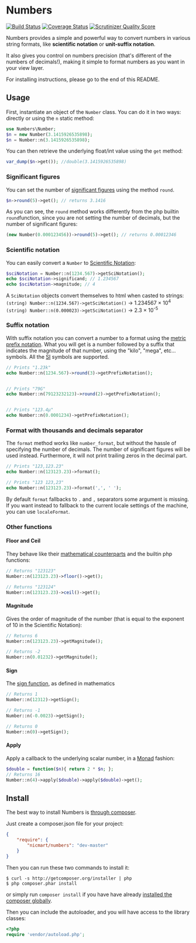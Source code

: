 # Numbers
[![Build Status](https://travis-ci.org/nicmart/Numbers.png?branch=master)](https://travis-ci.org/nicmart/Numbers)
[![Coverage Status](https://coveralls.io/repos/nicmart/Numbers/badge.png?branch=master)](https://coveralls.io/r/nicmart/Numbers?branch=master)
[![Scrutinizer Quality Score](https://scrutinizer-ci.com/g/nicmart/Numbers/badges/quality-score.png?s=60dc5db3755f1d09789fb05e44bd9b413cf19179)](https://scrutinizer-ci.com/g/nicmart/Numbers/)

Numbers provides a simple and powerful way to convert numbers in various string formats,
like **scientific notation** or **unit-suffix notation**. 

It also gives you control on numbers precision
 (that's different of the numbers of decimals!), making it simple to format numbers as you want in your view layer.
 
For installing instructions, please go to the end of this README.

## Usage
First, instantiate an object of the `Number` class. You can do it in two ways: directly or using the `n` static method:
```php
use Numbers\Number;
$n = new Number(3.1415926535898);
$n = Number::n(3.1415926535898);
```
You can then retrieve the underlying float/int value using the `get` method:
```php
var_dump($n->get()); //double(3.1415926535898) 
```

### Significant figures
You can set the number of [significant figures](http://en.wikipedia.org/wiki/Significant_figures) using the method `round`.
```php
$n->round(5)->get(); // returns 3.1416
```

As you can see, the `round` method works differently from the php builtin `round`function, since you are not setting the number of decimals, but the number of significant figures:
```php
(new Number(0.000123456))->round(5)->get(); // returns 0.00012346
```

### Scientific notation
You can easily convert a `Number` to [Scientific Notation](http://en.wikipedia.org/wiki/Scientific_notation):
```php
$sciNotation = Number::n(1234.567)->getSciNotation();
echo $sciNotation->significand; // 1.234567
echo $sciNotation->magnitude; // 4
```
A `SciNotation` objects convert themselves to html when casted to strings:<br>
`(string) Number::n(1234.567)->getSciNotation()` → 1.234567 × 10<sup>4</sup><br>
`(string) Number::n(0.000023)->getSciNotation()` → 2.3 × 10<sup>-5</sup><br>

### Suffix notation
With suffix notation you can convert a number to a format using the [metric prefix notation](http://en.wikipedia.org/wiki/Metric_prefix).
What you will get is a number followed by a suffix that indicates the magnitude of that number, 
using the "kilo", "mega", etc... symbols. All the [SI](http://en.wikipedia.org/wiki/International_System_of_Units) symbols are supported.

```php
// Prints "1.23k"
echo Number::n(1234.567)->round(3)->getPrefixNotation();


// Prints "79G"
echo Number::n(79123232123)->round(2)->getPrefixNotation();


// Prints "123.4µ"
echo Number::n(0.0001234)->getPrefixNotation();
```

### Format with thousands and decimals separator
The `format` method works like `number_format`, but without the hassle of specifying the
number of decimals. The number of significant figures will be used instead. Furthermore, it
will not print trailing zeros in the decimal part.

```php
// Prints "123,123.23"
echo Number::n(123123.23)->format();

// Prints "123 123,23"
echo Number::n(123123.23)->format(',', ' ');
```

By default `format` fallbacks to `.` and `,` separators some argument is missing. If you want instead
to fallback to the current locale settings of the machine, you can use `localeFormat`.

### Other functions
#### Floor and Ceil
They behave like their [mathematical counterparts](http://en.wikipedia.org/wiki/Floor_and_ceiling_functions) 
and the builtin php functions:
```php
// Returns "123123"
Number::n(123123.23)->floor()->get();

// Returns "123124"
Number::n(123123.23)->ceil()->get();
```
#### Magnitude
Gives the order of magnitude of the number (that is equal to the exponent of 10 in the Scientific Notation): 
```php
// Returns 6
Number::n(123123.23)->getMagnitude();

// Returns -2
Number::n(0.01232)->getMagnitude();
```

#### Sign
The [sign function](https://en.wikipedia.org/wiki/Sign_function), as defined in mathematics
```php
// Returns 1
Number::n(12312)->getSign();

// Returns -1
Number::n(-0.0023)->getSign();

// Returns 0
Number::n(0)->getSign();
```

#### Apply
Apply a callback to the underlying scalar number, in a [Monad](https://en.wikipedia.org/wiki/Monad) fashion:
```php
$double = function($n){ return 2 * $n; };
// Returns 16
Number::n(4)->apply($double)->apply($double)->get();
```

## Install

The best way to install Numbers is [through composer](http://getcomposer.org).

Just create a composer.json file for your project:

```JSON
{
    "require": {
        "nicmart/numbers": "dev-master"
    }
}
```

Then you can run these two commands to install it:

    $ curl -s http://getcomposer.org/installer | php
    $ php composer.phar install

or simply run `composer install` if you have have already [installed the composer globally](http://getcomposer.org/doc/00-intro.md#globally).

Then you can include the autoloader, and you will have access to the library classes:

```php
<?php
require 'vendor/autoload.php';
```

